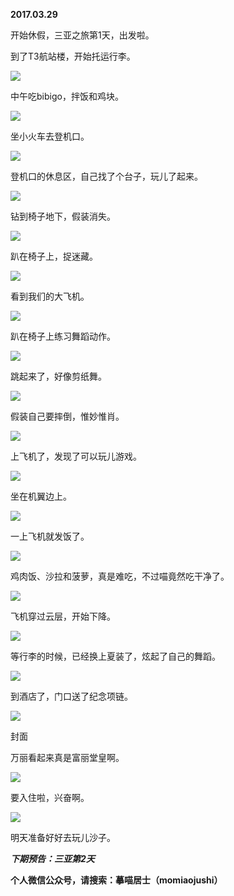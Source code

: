 
          
            
**2017.03.29**

开始休假，三亚之旅第1天，出发啦。

到了T3航站楼，开始托运行李。




![](//upload-images.jianshu.io/upload_images/51001-955173ea3e15a413.jpg)




中午吃bibigo，拌饭和鸡块。




![](//upload-images.jianshu.io/upload_images/51001-6ab13f8dee49d7e6.jpg)




坐小火车去登机口。




![](//upload-images.jianshu.io/upload_images/51001-27f3c8e239fd76c9.jpg)




登机口的休息区，自己找了个台子，玩儿了起来。




![](//upload-images.jianshu.io/upload_images/51001-d9fd9ed9ed29d58a.jpg)




钻到椅子地下，假装消失。




![](//upload-images.jianshu.io/upload_images/51001-7548f8fd65a193c4.jpg)




趴在椅子上，捉迷藏。




![](//upload-images.jianshu.io/upload_images/51001-ad1791c6c97af375.jpg)




看到我们的大飞机。




![](//upload-images.jianshu.io/upload_images/51001-40ea880dba16176c.jpg)




趴在椅子上练习舞蹈动作。




![](//upload-images.jianshu.io/upload_images/51001-3d35e56c8b2f2cf2.jpg)




跳起来了，好像剪纸舞。




![](//upload-images.jianshu.io/upload_images/51001-cad66fa4f065498f.jpg)




假装自己要摔倒，惟妙惟肖。




![](//upload-images.jianshu.io/upload_images/51001-116c764405c07126.jpg)




上飞机了，发现了可以玩儿游戏。




![](//upload-images.jianshu.io/upload_images/51001-f7d2315e4708ed02.jpg)




坐在机翼边上。




![](//upload-images.jianshu.io/upload_images/51001-13aa96f896dcec18.jpg)




一上飞机就发饭了。




![](//upload-images.jianshu.io/upload_images/51001-c9f2e5c8bf6846c1.jpg)




鸡肉饭、沙拉和菠萝，真是难吃，不过喵竟然吃干净了。




![](//upload-images.jianshu.io/upload_images/51001-8114a0065e03425b.jpg)




飞机穿过云层，开始下降。




![](//upload-images.jianshu.io/upload_images/51001-7accf6593752220c.jpg)




等行李的时候，已经换上夏装了，炫起了自己的舞蹈。




![](//upload-images.jianshu.io/upload_images/51001-7fefdfcee285823c.jpg)




到酒店了，门口送了纪念项链。




![](//upload-images.jianshu.io/upload_images/51001-d439f1e77c5a193a.jpg)

封面


万丽看起来真是富丽堂皇啊。




![](//upload-images.jianshu.io/upload_images/51001-0350b491ca12bf09.jpg)




要入住啦，兴奋啊。




![](//upload-images.jianshu.io/upload_images/51001-7fbdb4fc1e5eba13.jpg)




明天准备好好去玩儿沙子。


***下期预告：三亚第2天***


**个人微信公众号，请搜索：摹喵居士（momiaojushi）**

          
        